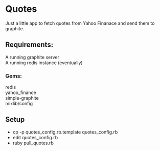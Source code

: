 Quotes
======
  
Just a little app to fetch quotes from Yahoo Finanace and send them to graphite.  
  
  
Requirements:
------------

A running graphite server  
A running redis instance (eventually)  
  
### Gems:  

redis  
yahoo_finance  
simple-graphite  
mixlib/config  

Setup
-----
  
* cp -p quotes_config.rb.template quotes_config.rb
* edit quotes_config.rb
* ruby pull_quotes.rb